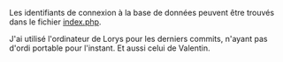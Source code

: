 Les identifiants de connexion à la base de données peuvent être trouvés dans le fichier [index.php](index.php).

J'ai utilisé l'ordinateur de Lorys pour les derniers commits, n'ayant pas d'ordi portable pour l'instant.
Et aussi celui de Valentin.
